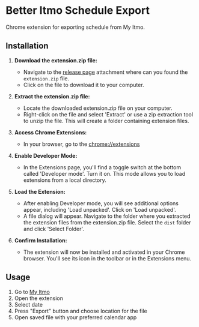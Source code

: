 # Better Itmo Schedule Export

Chrome extension for exporting schedule from My Itmo.

## Installation

1. **Download the extension.zip file:**
   - Navigate to the [release page](https://github.com/MomsDeveloper/better-itmo-schedule-export/releases) attachment where can you found the `extension.zip` file.
   - Click on the file to download it to your computer.

2. **Extract the extension.zip file:**
   - Locate the downloaded extension.zip file on your computer.
   - Right-click on the file and select 'Extract' or use a zip extraction tool to unzip the file. This will create a folder containing extension files.

3. **Access Chrome Extensions:**
   - In your browser, go to the [chrome://extensions](chrome://extensions)

4. **Enable Developer Mode:**
   - In the Extensions page, you'll find a toggle switch at the bottom called 'Developer mode'. Turn it on. This mode allows you to load extensions from a local directory.

5. **Load the Extension:**
   - After enabling Developer mode, you will see additional options appear, including 'Load unpacked'. Click on 'Load unpacked'.
   - A file dialog will appear. Navigate to the folder where you extracted the extension files from the extension.zip file. Select the `dist` folder and click 'Select Folder'.

6. **Confirm Installation:**
   - The extension will now be installed and activated in your Chrome browser. You'll see its icon in the toolbar or in the Extensions menu.

## Usage

1. Go to [My Itmo](https://my.itmo.ru)
2. Open the extension
3. Select date
4. Press "Export" button and choose location for the file
5. Open saved file with your preferred calendar app
